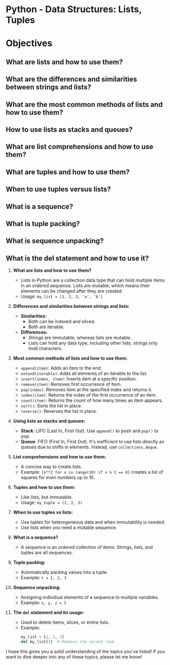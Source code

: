 # Python - Data Structures: Lists, Tuples

# Objectives
## What are lists and how to use them?
## What are the differences and similarities between strings and lists?
## What are the most common methods of lists and how to use them?
## How to use lists as stacks and queues?
## What are list comprehensions and how to use them?
## What are tuples and how to use them?
## When to use tuples versus lists?
## What is a sequence?
## What is tuple packing?
## What is sequence unpacking?
## What is the del statement and how to use it?

1. **What are lists and how to use them?**
    - Lists in Python are a collection data type that can hold multiple items in an ordered sequence. Lists are mutable, which means their elements can be changed after they are created.
    - Usage: `my_list = [1, 2, 3, 'a', 'b']`

2. **Differences and similarities between strings and lists:**
    - **Similarities:**
        - Both can be indexed and sliced.
        - Both are iterable.
    - **Differences:**
        - Strings are immutable, whereas lists are mutable.
        - Lists can hold any data type, including other lists; strings only hold characters.

3. **Most common methods of lists and how to use them:**
    - `append(item)`: Adds an item to the end.
    - `extend(iterable)`: Adds all elements of an iterable to the list.
    - `insert(index, item)`: Inserts item at a specific position.
    - `remove(item)`: Removes first occurrence of item.
    - `pop(index)`: Removes item at the specified index and returns it.
    - `index(item)`: Returns the index of the first occurrence of an item.
    - `count(item)`: Returns the count of how many times an item appears.
    - `sort()`: Sorts the list in place.
    - `reverse()`: Reverses the list in place.

4. **Using lists as stacks and queues:**
    - **Stack**: LIFO (Last In, First Out). Use `append()` to push and `pop()` to pop.
    - **Queue**: FIFO (First In, First Out). It's inefficient to use lists directly as queues due to shifts in elements. Instead, use `collections.deque`.

5. **List comprehensions and how to use them:**
    - A concise way to create lists.
    - Example: `[x**2 for x in range(10) if x % 2 == 0]` creates a list of squares for even numbers up to 10.

6. **Tuples and how to use them:**
    - Like lists, but immutable.
    - Usage: `my_tuple = (1, 2, 3)`

7. **When to use tuples vs lists:**
    - Use tuples for heterogeneous data and when immutability is needed.
    - Use lists when you need a mutable sequence.

8. **What is a sequence?**
    - A sequence is an ordered collection of items. Strings, lists, and tuples are all sequences.

9. **Tuple packing:**
    - Automatically packing values into a tuple.
    - Example: `t = 1, 2, 3`

10. **Sequence unpacking:**
    - Assigning individual elements of a sequence to multiple variables.
    - Example: `x, y, z = t`

11. **The `del` statement and its usage:**
    - Used to delete items, slices, or entire lists.
    - Example:
        ```python
        my_list = [1, 2, 3]
        del my_list[1]  # Removes the second item
        ```

I hope this gives you a solid understanding of the topics you've listed! If you want to dive deeper into any of these topics, please let me know!
